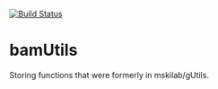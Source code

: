 [![Build Status](https://travis-ci.org/mskilab/bamUtils.svg?branch=master)](https://travis-ci.org/mskilab/bamUtils)

# bamUtils

Storing functions that were formerly in mskilab/gUtils. 


